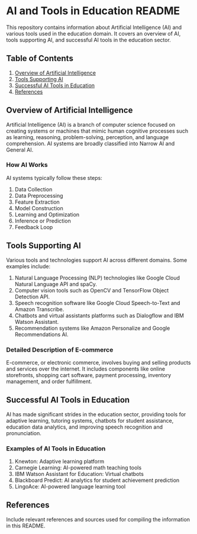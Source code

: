 # AI and Tools in Education README

This repository contains information about Artificial Intelligence (AI) and various tools used in the education domain. It covers an overview of AI, tools supporting AI, and successful AI tools in the education sector.

## Table of Contents

1. [Overview of Artificial Intelligence](#overview-of-artificial-intelligence)
2. [Tools Supporting AI](#tools-supporting-ai)
3. [Successful AI Tools in Education](#successful-ai-tools-in-education)
4. [References](#references)

## Overview of Artificial Intelligence

Artificial Intelligence (AI) is a branch of computer science focused on creating systems or machines that mimic human cognitive processes such as learning, reasoning, problem-solving, perception, and language comprehension. AI systems are broadly classified into Narrow AI and General AI.

### How AI Works

AI systems typically follow these steps:
1. Data Collection
2. Data Preprocessing
3. Feature Extraction
4. Model Construction
5. Learning and Optimization
6. Inference or Prediction
7. Feedback Loop

## Tools Supporting AI

Various tools and technologies support AI across different domains. Some examples include:
1. Natural Language Processing (NLP) technologies like Google Cloud Natural Language API and spaCy.
2. Computer vision tools such as OpenCV and TensorFlow Object Detection API.
3. Speech recognition software like Google Cloud Speech-to-Text and Amazon Transcribe.
4. Chatbots and virtual assistants platforms such as Dialogflow and IBM Watson Assistant.
5. Recommendation systems like Amazon Personalize and Google Recommendations AI.

### Detailed Description of E-commerce

E-commerce, or electronic commerce, involves buying and selling products and services over the internet. It includes components like online storefronts, shopping cart software, payment processing, inventory management, and order fulfillment.

## Successful AI Tools in Education

AI has made significant strides in the education sector, providing tools for adaptive learning, tutoring systems, chatbots for student assistance, education data analytics, and improving speech recognition and pronunciation.

### Examples of AI Tools in Education
1. Knewton: Adaptive learning platform
2. Carnegie Learning: AI-powered math teaching tools
3. IBM Watson Assistant for Education: Virtual chatbots
4. Blackboard Predict: AI analytics for student achievement prediction
5. LingoAce: AI-powered language learning tool

## References

Include relevant references and sources used for compiling the information in this README.

